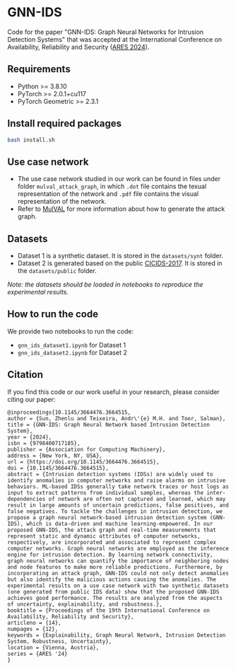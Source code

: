 # GNN-IDS

Code for the paper "GNN-IDS: Graph Neural Networks for Intrusion Detection Systems" that was accepted at the International Conference on Availability, Reliability and Security ([ARES 2024](https://www.ares-conference.eu/)).

## Requirements
* Python >= 3.8.10
* PyTorch >= 2.0.1+cu117
* PyTorch Geometric >= 2.3.1

## Install required packages
```bash
bash install.sh
```
## Use case network
* The use case network studied in our work can be found in files under folder `mulval_attack_graph`, in which `.dot` file contains the texual representation of the network and `.pdf` file contains the visual representation of the network.
* Refer to [MulVAL](https://github.com/risksense/mulval) for more information about how to generate the attack graph.


## Datasets

*  Dataset 1 is a synthetic dataset. It is stored in the `datasets/synt` folder.
* Dataset 2 is generated based on the public [CICIDS-2017](https://www.unb.ca/cic/datasets/ids-2017.html). It is stored in the `datasets/public` folder.

*Note: the datasets should be loaded in notebooks to reproduce the experimental results.*
## How to run the code
We provide two notebooks to run the code:
* `gnn_ids_dataset1.ipynb` for Dataset 1
* `gnn_ids_dataset2.ipynb` for Dataset 2

## Citation
If you find this code or our work useful in your research, please consider citing our paper:
```
@inproceedings{10.1145/3664476.3664515,
author = {Sun, Zhenlu and Teixeira, Andr\'{e} M.H. and Toor, Salman},
title = {GNN-IDS: Graph Neural Network based Intrusion Detection System},
year = {2024},
isbn = {9798400717185},
publisher = {Association for Computing Machinery},
address = {New York, NY, USA},
url = {https://doi.org/10.1145/3664476.3664515},
doi = {10.1145/3664476.3664515},
abstract = {Intrusion detection systems (IDSs) are widely used to identify anomalies in computer networks and raise alarms on intrusive behaviors. ML-based IDSs generally take network traces or host logs as input to extract patterns from individual samples, whereas the inter-dependencies of network are often not captured and learned, which may result in large amounts of uncertain predictions, false positives, and false negatives. To tackle the challenges in intrusion detection, we propose a graph neural network-based intrusion detection system (GNN-IDS), which is data-driven and machine learning-empowered. In our proposed GNN-IDS, the attack graph and real-time measurements that represent static and dynamic attributes of computer networks, respectively, are incorporated and associated to represent complex computer networks. Graph neural networks are employed as the inference engine for intrusion detection. By learning network connectivity, graph neural networks can quantify the importance of neighboring nodes and node features to make more reliable predictions. Furthermore, by incorporating an attack graph, GNN-IDS could not only detect anomalies but also identify the malicious actions causing the anomalies. The experimental results on a use case network with two synthetic datasets (one generated from public IDS data) show that the proposed GNN-IDS achieves good performance. The results are analyzed from the aspects of uncertainty, explainability, and robustness.},
booktitle = {Proceedings of the 19th International Conference on Availability, Reliability and Security},
articleno = {14},
numpages = {12},
keywords = {Explainability, Graph Neural Network, Intrusion Detection System, Robustness, Uncertainty},
location = {Vienna, Austria},
series = {ARES '24}
}
```
